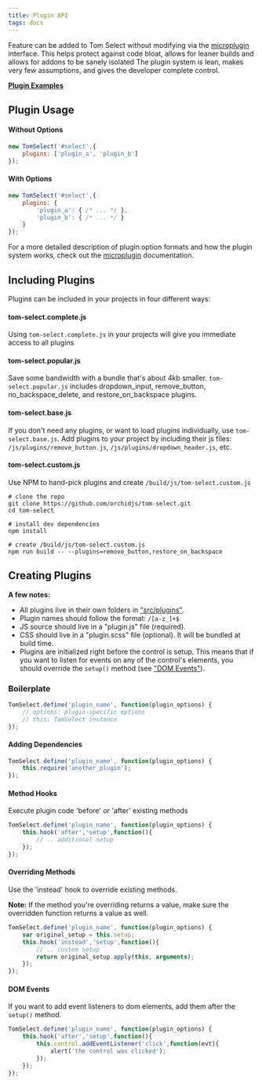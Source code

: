 ```yaml
---
title: Plugin API
tags: docs
---
```


Feature can be added to Tom Select without modifying via the [microplugin](https://github.com/brianreavis/microplugin.js) interface.
This helps protect against code bloat, allows for leaner builds and allows for addons to be sanely isolated
The plugin system is lean, makes very few assumptions, and gives the developer complete control.

**[Plugin Examples](/plugins)**

## Plugin Usage

#### Without Options

```js
new TomSelect('#select',{
	plugins: ['plugin_a', 'plugin_b']
});
```

#### With Options

```js
new TomSelect('#select',{
	plugins: {
		'plugin_a': { /* ... */ },
		'plugin_b': { /* ... */ }
	}
});
```

For a more detailed description of plugin option formats and how the plugin system works, check out the [microplugin](https://github.com/brianreavis/microplugin.js) documentation.


## Including Plugins

Plugins can be included in your projects in four different ways:

#### tom-select.complete.js
Using <code>tom-select.complete.js</code> in your projects will give you immediate access to all plugins

#### tom-select.popular.js
Save some bandwidth with a bundle that's about 4kb smaller. <code>tom-select.popular.js</code> includes dropdown_input, remove_button, no_backspace_delete, and restore_on_backspace plugins.

#### tom-select.base.js
If you don't need any plugins, or want to load plugins individually, use <code>tom-select.base.js</code>.
Add plugins to your project by including their js files: <code>/js/plugins/remove_button.js</code>, <code>/js/plugins/dropdown_header.js</code>, etc.

#### tom-select.custom.js
Use NPM to hand-pick plugins and create <code>/build/js/tom-select.custom.js</code>

```shell
# clone the repo
git clone https://github.com/orchidjs/tom-select.git
cd tom-select

# install dev dependencies
npm install

# create /build/js/tom-select.custom.js
npm run build -- --plugins=remove_button,restore_on_backspace
```


## Creating Plugins

**A few notes:**
- All plugins live in their own folders in ["src/plugins"](https://github.com/orchidjs/tom-select/tree/master/src/plugins).
- Plugin names should follow the format: `/[a-z_]+$`
- JS source should live in a "plugin.js" file (required).
- CSS should live in a "plugin.scss" file (optional). It will be bundled at build time.
- Plugins are initialized right before the control is setup.
  This means that if you want to listen for events on any of the control's
  elements, you should override the `setup()` method (see ["DOM Events"](#dom-events)).


### Boilerplate

```js
TomSelect.define('plugin_name', function(plugin_options) {
	// options: plugin-specific options
	// this: TomSelect instance
});
```

#### Adding Dependencies

```js
TomSelect.define('plugin_name', function(plugin_options) {
	this.require('another_plugin');
});
```

#### Method Hooks

Execute plugin code 'before' or 'after' existing methods

```js
TomSelect.define('plugin_name', function(plugin_options) {
	this.hook('after','setup',function(){
		// .. additional setup
	});
});
```

#### Overriding Methods
Use the 'instead' hook to override existing methods.

**Note:** If the method you're overriding returns a value, make sure the
overridden function returns a value as well.

```js
TomSelect.define('plugin_name', function(plugin_options) {
	var original_setup = this.setup;
	this.hook('instead','setup',function(){
		// .. custom setup
		return original_setup.apply(this, arguments);
	});
});
```


#### DOM Events
If you want to add event listeners to dom elements, add them after the `setup()` method.

```js
TomSelect.define('plugin_name', function(plugin_options) {
	this.hook('after','setup',function(){
		this.control.addEventListener('click',function(evt){
			alert('the control was clicked');
		});
	});
});
```
